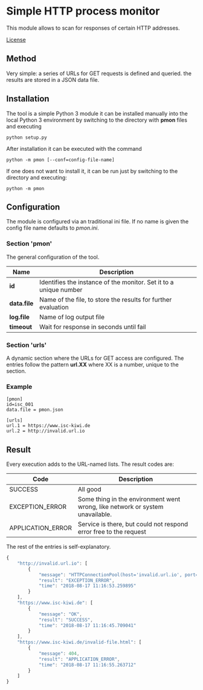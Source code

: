 # Simple HTTP process monitor
This module allows to scan for responses of certain HTTP
addresses.

[License](./LICENSE)

## Method
Very simple: a series of URLs for GET requests is defined and
queried. the results are stored in a JSON data file.

## Installation
The tool is a simple Python 3 module it can be installed
manually into the local Python 3 environment by switching to
the directory with **pmon** files and executing

    python setup.py
    
After installation it can be executed with the command

    python -m pmon [--conf=config-file-name]
    
If one does not want to install it, it can be run just by
switching to the directory and executing:

    python -m pmon
   
## Configuration
The module is configured via an traditional ini file. If no name
is given the config file name defaults to _pmon.ini_.

### Section 'pmon'
The general configuration of the tool.

| Name | Description |
|------|-------------|
| **id** | Identifies the instance of the monitor. Set it to a unique number |
| **data.file** | Name of the file, to store the results for further evaluation |
| **log.file** | Name of log output file |
| **timeout** | Wait for response in seconds until fail | 

### Section 'urls'
A dynamic section where the URLs for GET access are configured.
The entries follow the pattern **url.XX** where XX is a
number, unique to the section.

### Example
    [pmon]
    id=isc_001
    data.file = pmon.json

    [urls]
    url.1 = https://www.isc-kiwi.de
    url.2 = http://invalid.url.io
    
## Result
Every execution adds to the URL-named lists. The result codes are:

| Code | Description |
|------|-------------|
| SUCCESS | All good |
| EXCEPTION_ERROR | Some thing in the environment went wrong, like network or system unavailable. |
| APPLICATION_ERROR | Service is there, but could not respond error free to the request |
The rest of the entries is self-explanatory.

```javascript
{
    "http://invalid.url.io": [
        {
            "message": "HTTPConnectionPool(host='invalid.url.io', port=80):",
            "result": "EXCEPTION_ERROR",
            "time": "2018-08-17 11:16:53.259895"
        }
    ],
    "https://www.isc-kiwi.de": [
        {
            "message": "OK",
            "result": "SUCCESS",
            "time": "2018-08-17 11:16:45.709041"
        }
    ],
    "https://www.isc-kiwi.de/invalid-file.html": [
        {
            "message": 404,
            "result": "APPLICATION_ERROR",
            "time": "2018-08-17 11:16:55.263712"
        }
    ]
}
```
